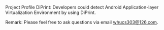 Project Profile
DiPrint: Developers could detect Android Application-layer Virtualization Environment by using DiPrint.

Remark:
Please feel free to ask questions via email whucs303@126.com. 

